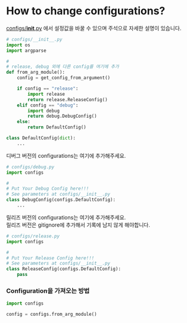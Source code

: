 # How to change configurations?

[configs/__init__.py]() 에서 설정값을 바꿀 수 있으며 주석으로 자세한 설명이 있습니다.
```python
# configs/__init__.py
import os
import argparse

#
# release, debug 외에 다른 config를 여기에 추가
def from_arg_module():
    config = get_config_from_argument()

    if config == "release":
        import release
        return release.ReleaseConfig()
    elif config == "debug":
        import debug
        return debug.DebugConfig()
    else:
        return DefaultConfig()

class DefaultConfig(dict):
    ...

```

디버그 버전의 configurations는 여기에 추가해주세요.

```python
# configs/debug.py
import configs

#
# Put Your Debug Config here!!!
# See parameters at configs/__init__.py
class DebugConfig(configs.DefaultConfig):
    ...

```

릴리즈 버전의 configurations는 여기에 추가해주세요.<br>
릴리즈 버전은 gitignore에 추가해서 기록에 남지 않게 해야합니다.

```python
# configs/release.py
import configs

#
# Put Your Release Config here!!!
# See parameters at configs/__init__.py
class ReleaseConfig(configs.DefaultConfig):
    pass
```

### Configuration을 가져오는 방법
```python
import configs

config = configs.from_arg_module()
```